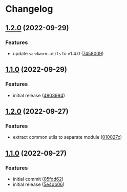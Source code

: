 # Changelog

## [1.2.0](https://github.com/sandworm-hq/sandworm-jest/compare/sandworm-jest-v1.1.0...sandworm-jest-v1.2.0) (2022-09-29)


### Features

* update `sandworm-utils` to v1.4.0 ([7458009](https://github.com/sandworm-hq/sandworm-jest/commit/745800904322a80f799e3c8c6b91fb7ee5184b5d))

## [1.1.0](https://github.com/sandworm-hq/sandworm-jest/compare/sandworm-jest-v1.0.0...sandworm-jest-v1.1.0) (2022-09-29)


### Features

* initial release ([4803994](https://github.com/sandworm-hq/sandworm-jest/commit/4803994a6e42440b722561abb9a5775a227c1cc0))

## [1.2.0](https://github.com/sandworm-hq/sandworm-mocha/compare/sandworm-mocha-v1.1.0...sandworm-mocha-v1.2.0) (2022-09-27)


### Features

* extract common utils to separate module ([010027c](https://github.com/sandworm-hq/sandworm-mocha/commit/010027c209a0ceb4cf592047632a0e4b31aeb2a9))

## [1.1.0](https://github.com/sandworm-hq/sandworm-mocha/compare/sandworm-mocha-v1.0.0...sandworm-mocha-v1.1.0) (2022-09-27)


### Features

* initial commit ([05fdd62](https://github.com/sandworm-hq/sandworm-mocha/commit/05fdd622c192b5388754b733ef3e7428c32d8f7a))
* initial release ([5e4db06](https://github.com/sandworm-hq/sandworm-mocha/commit/5e4db0628235f6b5b68a95881f2fc944d4facfcb))
